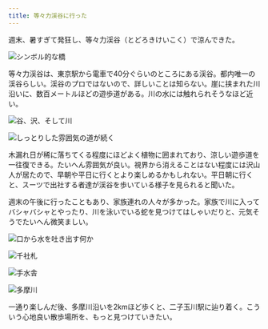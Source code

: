 ```yaml
---
title: 等々力渓谷に行った
---
```

週末、暑すぎて発狂し、等々力渓谷（とどろきけいこく）で涼んできた。

![](https://lh3.googleusercontent.com/khOXTw9p5tXjTVqlidgPA3XJN6YUMp-dhYwL5iiB_IO92aVJce9OIfUora6alvZ_vQmgCH9t_fmjWu14wswbAEn5C-fFJX37QFKqm3qmC-MxwQllaxuwQwp4-_1XB084jc3i8z_9Ec_G3qnL2waYkO4 "シンボル的な橋")

等々力渓谷は、東京駅から電車で40分ぐらいのところにある渓谷。都内唯一の渓谷らしい。渓谷のプロではないので、詳しいことは知らない。崖に挟まれた川沿いに、数百メートルほどの遊歩道がある。川の水には触れられそうなほど近い。

![](https://lh4.googleusercontent.com/Jl8hPPfUR0Vka3DVBzKDn-WEIJR64RPaKJfAEolVbYwDqadezrqvJsw_cQfm55BU8XqTZhrgLUB6FE30_mDWcw0d3HmQxErHJhqWDwh-hiz7Dk-ENPPdDzNuZXfYVY8G5Z7LpP7Rw9x4FjKk9VOf5Rk "谷、沢、そして川")

![](https://lh5.googleusercontent.com/zF7A8rpQscIqT4DSHCWeFLLYFA_8cxFFQcfU2qC1z-E9ahh4H51_a1zUL9j08EWO9clg0Kk0vLc61YbE2c479v1Iau1DfyfQPHOAiiNGi3dBZHeHi5sqrC76ztzqKo7RNvRHwwzdL5EOLK1sPBtbLwo "しっとりした雰囲気の道が続く")

木漏れ日が稀に落ちてくる程度にほどよく植物に囲まれており、涼しい遊歩道を一往復できる。たいへん雰囲気が良い。視界から消えることはない程度には沢山人が居たので、早朝や平日に行くとより楽しめるかもしれない。平日朝に行くと、スーツで出社する者達が渓谷を歩いている様子を見られると聞いた。

週末の午後に行ったこともあり、家族連れの人々が多かった。家族で川に入ってバシャバシャとやったり、川を泳いでいる蛇を見つけてはしゃいだりと、元気そうでたいへん微笑ましい。

![](https://lh4.googleusercontent.com/lXEicbyDnldFKenl--I7A2iXEcEf0SNqQ7jXOlY8KtJBYSajh0trkDuMQusONPeaRTXjZ3UhL78Ls_NpLo3LFY9ocUgJGshP2iGZvXj-i4_G9XbpukkTh9JBye_aWcO7W-yHuT_hPLDvhxBUIozHEfM "口から水を吐き出す何か")

![](https://lh5.googleusercontent.com/iQ5wu-Lq5AZUwF4d8VTuyv41lQwaPud986oQpIkexlgxIlPbQywxfXTWtASHz5iJHnUl2ObatuTmUOUa7jXTnrLbIDtQS2R7XLwDL6os83nvWL9PRggHXXjAFvVEO9wVnC8S2CkcMld7_4nfq0pP6ps "千社札")

![](https://lh5.googleusercontent.com/9f-SFoPVTUijG4Ec65v_cvmHnLEohKdoNV7ZlxcrvxecwWXut7aAVQooVRcCFtHT8GCypoRPnsQChs49euJ5-2CKhQQAB-3_vFypQWD3onhKsMmjhwyQQLOoQ_lpAKBFNdiAMS2jz18NHXPTYGXJnpU "手水舎")

![](https://lh6.googleusercontent.com/T3BdcrCNDSAhttDJHQr9aLAgYWngko29CkgMXdsGlnUNEuRXYZoirwErtxuFoisBTfAtQS8UzJMeZuWRYwYC7K_pDccVuVgLAKSzz4EsVmAR8HrQobrh_leq8xueSReoTYabgHx6guqfutPPGN9169U "多摩川")

一通り楽しんだ後、多摩川沿いを2kmほど歩くと、二子玉川駅に辿り着く。こういう心地良い散歩場所を、もっと見つけていきたい。
